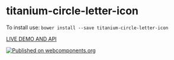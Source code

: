 # titanium-circle-letter-icon

To install use: `bower install --save titanium-circle-letter-icon`

[ LIVE DEMO AND API ](https://www.webcomponents.org/element/LssPolymerElements/titanium-circle-letter-icon)

[![Published on webcomponents.org](https://img.shields.io/badge/webcomponents.org-published-blue.svg)](https://www.webcomponents.org/element/titanium-circle-letter-icon/titanium-circle-letter-icon)

<!---
```
<custom-element-demo>
  <template is="dom-bind">
    <script src="../webcomponentsjs/webcomponents-lite.js"></script>
    <link rel="import" href="demo/index.html">
    <x-demo></x-demo>
    <next-code-block></next-code-block>
  </template>
</custom-element-demo>
```
-->
```html

```
